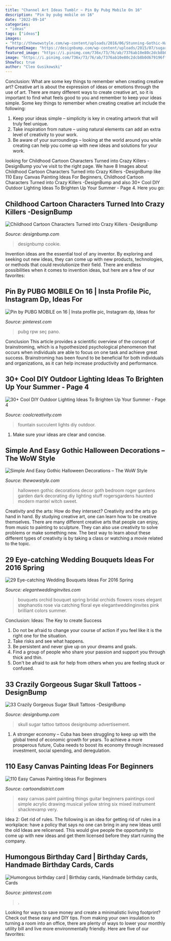 ```yaml
---
title: "Channel Art Ideas Tumblr ~ Pin By Pubg Mobile On 16"
description: "Pin by pubg mobile on 16"
date: "2022-09-14"
categories:
- "ideas"
tags: ["ideas"]
images:
- "http://thewowstyle.com/wp-content/uploads/2016/06/Stunning-Gothic-Halloween-Decorations-1.jpg"
featuredImage: "https://designbump.com/wp-content/uploads/2015/07/sugar-skull-tattoo-pictures.jpg"
featured_image: "https://i.pinimg.com/736x/73/76/ab/7376ab10e80c2dcb8b0d679196ff49fc.jpg"
image: "https://i.pinimg.com/736x/73/76/ab/7376ab10e80c2dcb8b0d679196ff49fc.jpg"
ShowToc: true
author: "Cleo Gusikowski"
---
```



Conclusion: What are some key things to remember when creating creative art?
Creative art is about the expression of ideas or emotions through the use of art. There are many different ways to create creative art, so it is important to find what feels good to you and remember to keep your ideas simple. Some key things to remember when creating creative art include the following:
1. Keep your ideas simple – simplicity is key in creating artwork that will truly feel unique.
2. Take inspiration from nature – using natural elements can add an extra level of creativity to your work.
3. Be aware of your surroundings – looking at the world around you while creating can help you come up with new ideas and solutions for your work.

	

		
looking for Childhood Cartoon Characters Turned into Crazy Killers -DesignBump you've visit to the right page. We have 8 Images about Childhood Cartoon Characters Turned into Crazy Killers -DesignBump like 110 Easy Canvas Painting Ideas For Beginners, Childhood Cartoon Characters Turned into Crazy Killers -DesignBump and also 30+ Cool DIY Outdoor Lighting Ideas To Brighten Up Your Summer - Page 4. Here you go:
		
    
## Childhood Cartoon Characters Turned Into Crazy Killers -DesignBump

<img loading=lazy src="https://cdn.designbump.com/wp-content/uploads/2014/07/popped-culture-evil-cartoon-characters-illustration-dan-luvisi-13.jpg" onerror="this.onerror=null;this.src='https://tse4.mm.bing.net/th?id=OIP.OT1m3PpqBualFbheRgggtQHaK6&amp;pid=15.1';" alt="Childhood Cartoon Characters Turned into Crazy Killers -DesignBump">

_Source: designbump.com_

>designbump cookie. 

	

Invention ideas are the essential tool of any inventor. By exploring and seeking out new ideas, they can come up with new products, technologies, or methods that could revolutionize their field. There are endless possibilities when it comes to invention ideas, but here are a few of our favorites:

    
## Pin By PUBG MOBILE On 16 | Insta Profile Pic, Instagram Dp, Ideas For

<img loading=lazy src="https://i.pinimg.com/736x/74/18/f5/7418f5dc12e39511e8d9766fd8e527db.jpg" onerror="this.onerror=null;this.src='https://tse3.mm.bing.net/th?id=OIP.aCH97xmcDFqLevbMI5D-PAHaJ3&amp;pid=15.1';" alt="Pin by PUBG MOBILE on 16 | Insta profile pic, Instagram dp, Ideas for">

_Source: pinterest.com_

>pubg rpw seç pano. 

	

Conclusion
This article provides a scientific overview of the concept of brainstroming, which is a hypothesized psychological phenomenon that occurs when individuals are able to focus on one task and achieve great success. Brainstroming has been found to be beneficial for both individuals and organizations, as it can help increase productivity and performance.

    
## 30+ Cool DIY Outdoor Lighting Ideas To Brighten Up Your Summer - Page 4

<img loading=lazy src="http://coolcreativity.com/wp-content/uploads/2016/07/Succulent-Fountain-Lights.jpg" onerror="this.onerror=null;this.src='https://tse1.mm.bing.net/th?id=OIP.mjHLi4mvGUx7ZCN2pfKg0gHaLH&amp;pid=15.1';" alt="30+ Cool DIY Outdoor Lighting Ideas To Brighten Up Your Summer - Page 4">

_Source: coolcreativity.com_

>fountain succulent lights diy outdoor. 

	

1. Make sure your ideas are clear and concise.

    
## Simple And Easy Gothic Halloween Decorations – The WoW Style

<img loading=lazy src="http://thewowstyle.com/wp-content/uploads/2016/06/Stunning-Gothic-Halloween-Decorations-1.jpg" onerror="this.onerror=null;this.src='https://tse4.mm.bing.net/th?id=OIP.I2r_f7bL5XG32EqSpJYvowHaLH&amp;pid=15.1';" alt="Simple And Easy Gothic Halloween Decorations – The WoW Style">

_Source: thewowstyle.com_

>halloween gothic decorations decor goth bedroom roger gardens garden dark decorating diy lighting stuff rogersgardens haunted modern mantel witch sweet. 

	

Creativity and the arts: How do they intersect?
Creativity and the arts go hand in hand. By studying creative art, one can learn how to be creative themselves. There are many different creative arts that people can enjoy, from music to painting to sculpture. They can also use creativity to solve problems or make something new. The best way to learn about these different types of creativity is by taking a class or watching a movie related to the topic.

    
## 29 Eye-catching Wedding Bouquets Ideas For 2016 Spring

<img loading=lazy src="https://www.elegantweddinginvites.com/wedding-blog/wp-content/uploads/2015/12/simply-elegant-orchid-wedding-bouquets-for-spring-wedding.jpg" onerror="this.onerror=null;this.src='https://tse2.mm.bing.net/th?id=OIP.8dYot3b9UhNoY3f2WhY1uwHaLH&amp;pid=15.1';" alt="29 Eye-catching Wedding Bouquets Ideas For 2016 Spring">

_Source: elegantweddinginvites.com_

>bouquets orchid bouquet spring bridal orchids flowers roses elegant stephanotis rose via catching floral eye elegantweddinginvites pink brilliant colors summer. 

	

Conclusion: Ideas: The Key to create Success
1. Do not be afraid to change your course of action if you feel like it is the right one for the situation.
2. Take risks and see what happens.
3. Be persistent and never give up on your dreams and goals.
4. Find a group of people who share your passion and support you through thick and thin.
5. Don't be afraid to ask for help from others when you are feeling stuck or confused.

    
## 33 Crazily Gorgeous Sugar Skull Tattoos -DesignBump

<img loading=lazy src="https://designbump.com/wp-content/uploads/2015/07/sugar-skull-tattoo-pictures.jpg" onerror="this.onerror=null;this.src='https://tse3.mm.bing.net/th?id=OIP.wiczE-L3AW1Gkp_mXZ947AHaMG&amp;pid=15.1';" alt="33 Crazily Gorgeous Sugar Skull Tattoos -DesignBump">

_Source: designbump.com_

>skull sugar tattoo tattoos designbump advertisement. 

	

1. A stronger economy – Cuba has been struggling to keep up with the global trend of economic growth for years. To achieve a more prosperous future, Cuba needs to boost its economy through increased investment, social spending, and deregulation.

    
## 110 Easy Canvas Painting Ideas For Beginners

<img loading=lazy src="http://www.cartoondistrict.com/wp-content/uploads/2017/06/Easy-Canvas-Painting-Ideas-For-Beginners29.jpg" onerror="this.onerror=null;this.src='https://tse4.mm.bing.net/th?id=OIP.QMaIBVW1rbOY_X0HlxaspgHaLb&amp;pid=15.1';" alt="110 Easy Canvas Painting Ideas For Beginners">

_Source: cartoondistrict.com_

>easy canvas paint painting things guitar beginners paintings cool simple acrylic drawing musical yellow string six mixed instrument shackrevamp very. 

	

Idea 2: Get rid of rules.
The following is an idea for getting rid of rules in a workplace: have a policy that says no one can bring in any new Ideas until the old Ideas are relicensed. This would give people the opportunity to come up with new ideas and get them licensed before they start ruining the company.

    
## Humongous Birthday Card | Birthday Cards, Handmade Birthday Cards, Cards

<img loading=lazy src="https://i.pinimg.com/736x/73/76/ab/7376ab10e80c2dcb8b0d679196ff49fc.jpg" onerror="this.onerror=null;this.src='https://tse3.mm.bing.net/th?id=OIP.LqeTaxDCae4D4ThNgjDUnQHaJ3&amp;pid=15.1';" alt="Humongous birthday card | Birthday cards, Handmade birthday cards, Cards">

_Source: pinterest.com_

>. 

	

Looking for ways to save money and create a minimalistic living footprint? Check out these easy and DIY tips. From making your own insulation to turning a room into an office, there are plenty of ways to lower your monthly utility bill and live more environmentally friendly. Here are five of our favorites: 

